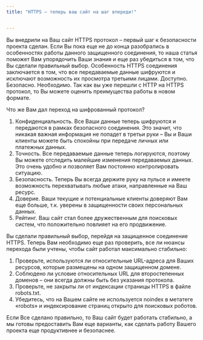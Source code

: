```yaml
---
title: "HTTPS – теперь ваш сайт на шаг впереди!"


---
```

 Вы внедрили на Ваш сайт HTTPS протокол – первый шаг к безопасности проекта сделан. Если Вы пока еще не до конца разобрались в особенностях работы данного защищенного соединения, то наша статья поможет Вам упорядочить Ваши знания и еще раз убедиться в том, что Вы сделали правильный выбор.
 Особенность HTTPS соединения заключается в том, что все передаваемые данные шифруются и исключают возможность их просмотра третьими лицами. Доступно. Безопасно. Необходимо. Так как вы уже перешли с HTTP на HTTPS протокол, то Вы можете оценить преимущества работы в новом формате. 

 Что же Вам дал переход на шифрованный протокол?

1.	Конфиденциальность. Все Ваши данные теперь шифруются и передаются в рамках безопасного соединения. Это значит, что никакая важная информация не попадет в третьи руки – Вы и Ваши клиенты можете быть спокойны при передаче личных или платежных данных.
2.	Точность. Все передаваемые данные теперь логируются, поэтому Вы можете отследить малейшие изменения передаваемых данных. Это очень удобно и позволяет Вам постоянно контролировать ситуацию.
3.	Безопасность. Теперь Вы всегда держите руку на пульсе и имеете возможность перехватывать любые атаки, направленные на Ваш ресурс.
4.	Доверие. Ваши текущие и потенциальные клиенты доверяют Вам еще больше, т.к. уверены в защищенности своих персональных данных. 
5.	Рейтинг. Ваш сайт стал более дружественным для поисковых систем, что положительно повлияет на его продвижение.

 Вы сделали правильный выбор, перейдя на защищенное соединение HTTPS. Теперь Вам необходимо еще раз проверить, все ли нюансы перехода были учтены, чтобы сайт работал максимально стабильно:

1.	Проверьте, используются ли относительные URL-адреса для Ваших ресурсов, которые размещены на одном защищенном домене. 
2.	Соблюдено ли условие относительных URL для второстепенных доменов – они всегда должны быть без указания протокола. 
3.	Проверьте, не закрыты ли от индексации страницы HTTPS в файле robots.txt. 
4.	Убедитесь, что на Вашем сайте не используется noindex в метатеге «robots» и индексирование страниц открыто для поисковых роботов.

Если Все сделано правильно, то Ваш сайт будет работать стабильно, а мы готовы предоставить Вам еще варианты, как сделать работу Вашего проекта еще продуктивнее и безопаснее. 
